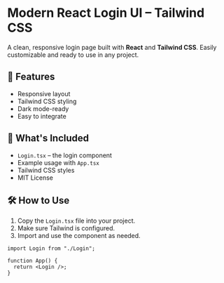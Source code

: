# Modern React Login UI – Tailwind CSS

A clean, responsive login page built with **React** and **Tailwind CSS**. Easily customizable and ready to use in any project.

## 🚀 Features

- Responsive layout
- Tailwind CSS styling
- Dark mode-ready
- Easy to integrate

## 📁 What's Included

- `Login.tsx` – the login component
- Example usage with `App.tsx`
- Tailwind CSS styles
- MIT License

## 🛠️ How to Use

1. Copy the `Login.tsx` file into your project.
2. Make sure Tailwind is configured.
3. Import and use the component as needed.

```tsx
import Login from "./Login";

function App() {
  return <Login />;
}
```
